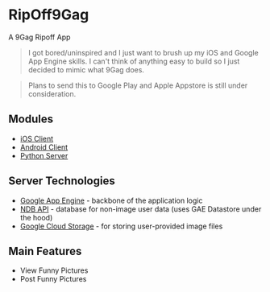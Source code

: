 RipOff9Gag
=========

A 9Gag Ripoff App

> I got bored/uninspired and I just want to brush up my iOS and Google App Engine skills.
> I can't think of anything easy to build so I just decided to mimic what 9Gag does.

> Plans to send this to Google Play and Apple Appstore is still under consideration.

Modules
--------------

* [iOS Client]
* [Android Client]
* [Python Server]

Server Technologies
--------------
* [Google App Engine] - backbone of the application logic
* [NDB API] - database for non-image user data (uses GAE Datastore under the hood)
* [Google Cloud Storage] - for storing user-provided image files

Main Features
--------------
* View Funny Pictures
* Post Funny Pictures

[Google App Engine]:https://developers.google.com/appengine/docs/python/
[NDB API]:https://developers.google.com/appengine/docs/python/ndb/
[Google Cloud Storage]:https://developers.google.com/appengine/docs/python/googlecloudstorageclient/
[iOS Client]:https://github.com/secret-transaction/RipOff9Gag/tree/master/iOS
[Android Client]:https://github.com/secret-transaction/RipOff9Gag/tree/master/Android
[Python Server]:https://github.com/secret-transaction/RipOff9Gag/tree/master/server
